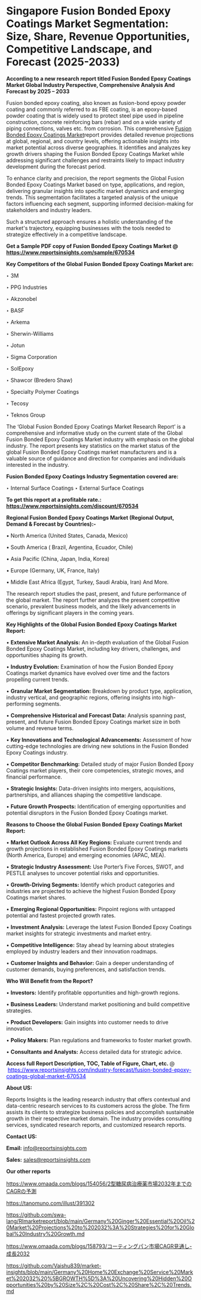 # Singapore Fusion Bonded Epoxy Coatings Market Segmentation: Size, Share, Revenue Opportunities, Competitive Landscape, and Forecast (2025-2033)

<strong>According to a new research report titled Fusion Bonded Epoxy Coatings Market Global Industry Perspective, Comprehensive Analysis And Forecast by 2025 – 2033</strong>

Fusion bonded epoxy coating, also known as fusion-bond epoxy powder coating and commonly referred to as FBE coating, is an epoxy-based powder coating that is widely used to protect steel pipe used in pipeline construction, concrete reinforcing bars (rebar) and on a wide variety of piping connections, valves etc. from corrosion. This comprehensive <a href=https://www.reportsinsights.com/sample/670534>Fusion Bonded Epoxy Coatings Market</a>report provides detailed revenue projections at global, regional, and country levels, offering actionable insights into market potential across diverse geographies. It identifies and analyzes key growth drivers shaping the Fusion Bonded Epoxy Coatings Market while addressing significant challenges and restraints likely to impact industry development during the forecast period.

To enhance clarity and precision, the report segments the Global Fusion Bonded Epoxy Coatings Market based on type, applications, and region, delivering granular insights into specific market dynamics and emerging trends. This segmentation facilitates a targeted analysis of the unique factors influencing each segment, supporting informed decision-making for stakeholders and industry leaders.

Such a structured approach ensures a holistic understanding of the market's trajectory, equipping businesses with the tools needed to strategize effectively in a competitive landscape.

<strong>Get a Sample PDF copy of Fusion Bonded Epoxy Coatings Market </strong><strong>@<a href=https://www.reportsinsights.com/sample/670534 style=color:#0000ff;> https://www.reportsinsights.com/sample/670534</a></strong></font>

<strong>Key Competitors of the Global Fusion Bonded Epoxy Coatings Market are:</strong>

‣ 3M

‣ PPG Industries

‣ Akzonobel

‣ BASF

‣ Arkema

‣ Sherwin-Williams

‣ Jotun

‣ Sigma Corporation

‣ SolEpoxy

‣ Shawcor (Bredero Shaw)

‣ Specialty Polymer Coatings

‣ Tecosy

‣ Teknos Group

The ‘Global Fusion Bonded Epoxy Coatings Market Research Report’ is a comprehensive and informative study on the current state of the Global Fusion Bonded Epoxy Coatings Market industry with emphasis on the global industry. The report presents key statistics on the market status of the global Fusion Bonded Epoxy Coatings market manufacturers and is a valuable source of guidance and direction for companies and individuals interested in the industry.

<strong>Fusion Bonded Epoxy Coatings Industry Segmentation covered are:</strong>

‣ Internal Surface Coatings
‣ External Surface Coatings

<strong>To get this report at a profitable rate.: <a href=https://www.reportsinsights.com/discount/670534 style=color:#0000ff;>https://www.reportsinsights.com/discount/670534</a></strong></font>

<strong>Regional Fusion Bonded Epoxy Coatings Market (Regional Output, Demand &amp; Forecast by Countries):-</strong>

• North America (United States, Canada, Mexico)

• South America ( Brazil, Argentina, Ecuador, Chile)

• Asia Pacific (China, Japan, India, Korea)

• Europe (Germany, UK, France, Italy)

• Middle East Africa (Egypt, Turkey, Saudi Arabia, Iran) And More.

The research report studies the past, present, and future performance of the global market. The report further analyzes the present competitive scenario, prevalent business models, and the likely advancements in offerings by significant players in the coming years.

<strong>Key Highlights of the Global Fusion Bonded Epoxy Coatings Market Report:</strong>

• <strong>Extensive Market Analysis:</strong> An in-depth evaluation of the Global Fusion Bonded Epoxy Coatings Market, including key drivers, challenges, and opportunities shaping its growth.

• <strong>Industry Evolution:</strong> Examination of how the Fusion Bonded Epoxy Coatings market dynamics have evolved over time and the factors propelling current trends.

• <strong>Granular Market Segmentation:</strong> Breakdown by product type, application, industry vertical, and geographic regions, offering insights into high-performing segments.

• <strong>Comprehensive Historical and Forecast Data:</strong> Analysis spanning past, present, and future Fusion Bonded Epoxy Coatings market size in both volume and revenue terms.

• <strong>Key Innovations and Technological Advancements:</strong> Assessment of how cutting-edge technologies are driving new solutions in the Fusion Bonded Epoxy Coatings industry.

• <strong>Competitor Benchmarking:</strong> Detailed study of major Fusion Bonded Epoxy Coatings market players, their core competencies, strategic moves, and financial performance.

• <strong>Strategic Insights:</strong> Data-driven insights into mergers, acquisitions, partnerships, and alliances shaping the competitive landscape.

• <strong>Future Growth Prospects:</strong> Identification of emerging opportunities and potential disruptors in the Fusion Bonded Epoxy Coatings market.

<strong>Reasons to Choose the Global Fusion Bonded Epoxy Coatings Market Report:</strong>

• <strong>Market Outlook Across All Key Regions:</strong> Evaluate current trends and growth projections in established Fusion Bonded Epoxy Coatings markets (North America, Europe) and emerging economies (APAC, MEA).

• <strong>Strategic Industry Assessment:</strong> Use Porter’s Five Forces, SWOT, and PESTLE analyses to uncover potential risks and opportunities.

• <strong>Growth-Driving Segments:</strong> Identify which product categories and industries are projected to achieve the highest Fusion Bonded Epoxy Coatings market shares.

• <strong>Emerging Regional Opportunities:</strong> Pinpoint regions with untapped potential and fastest projected growth rates.

• <strong>Investment Analysis:</strong> Leverage the latest Fusion Bonded Epoxy Coatings market insights for strategic investments and market entry.

• <strong>Competitive Intelligence:</strong> Stay ahead by learning about strategies employed by industry leaders and their innovation roadmaps.

• <strong>Customer Insights and Behavior:</strong> Gain a deeper understanding of customer demands, buying preferences, and satisfaction trends.

<strong>Who Will Benefit from the Report?</strong>

• <strong>Investors:</strong> Identify profitable opportunities and high-growth regions.

• <strong>Business Leaders:</strong> Understand market positioning and build competitive strategies.

• <strong>Product Developers:</strong> Gain insights into customer needs to drive innovation.

• <strong>Policy Makers:</strong> Plan regulations and frameworks to foster market growth.

• <strong>Consultants and Analysts:</strong> Access detailed data for strategic advice.
</ul>
<strong>Access full Report Description, TOC, Table of Figure, Chart, etc. </strong>@  <a href=https://www.reportsinsights.com/industry-forecast/fusion-bonded-epoxy-coatings-global-market-670534 style=color:#0000ff;>https://www.reportsinsights.com/industry-forecast/fusion-bonded-epoxy-coatings-global-market-670534</a></font>

<strong><strong>About US</strong>:</strong>

Reports Insights is the leading research industry that offers contextual and data-centric research services to its customers across the globe. The firm assists its clients to strategize business policies and accomplish sustainable growth in their respective market domain. The industry provides consulting services, syndicated research reports, and customized research reports.

<strong>Contact US:</strong>

<p class=""""><b>Email:</b> <a href=mailto:info@reportsinsights.com>info@reportsinsights.com</a></p>
<p class=""""><b>Sales:</b> <a href=mailto:sales@reportsinsights.com>sales@reportsinsights.com</a></p>

<strong>Our other reports</strong>

<a href=https://www.omaada.com/blogs/154056/2型糖尿病治療薬市場2032年までのCAGRの予測>https://www.omaada.com/blogs/154056/2型糖尿病治療薬市場2032年までのCAGRの予測</a>

<a href=https://tanomuno.com/illust/391302>https://tanomuno.com/illust/391302</a>

<a href=https://github.com/swa-lang/RImarketreport/blob/main/Germany%20Ginger%20Essential%20Oil%20Market%20Projections%20to%202032%3A%20Strategies%20for%20Global%20Industry%20Growth.md>https://github.com/swa-lang/RImarketreport/blob/main/Germany%20Ginger%20Essential%20Oil%20Market%20Projections%20to%202032%3A%20Strategies%20for%20Global%20Industry%20Growth.md</a>

<a href=https://www.omaada.com/blogs/158793/コーティングパン市場CAGR見通し-成長2032>https://www.omaada.com/blogs/158793/コーティングパン市場CAGR見通し-成長2032</a>

<a href=https://github.com/Vaishu839/market-insights/blob/main/Germany%20Home%20Exchange%20Service%20Market%202032%20%5BGROWTH%5D%3A%20Uncovering%20Hidden%20Opportunities%20by%20Size%2C%20Cost%2C%20Share%2C%20Trends.md>https://github.com/Vaishu839/market-insights/blob/main/Germany%20Home%20Exchange%20Service%20Market%202032%20%5BGROWTH%5D%3A%20Uncovering%20Hidden%20Opportunities%20by%20Size%2C%20Cost%2C%20Share%2C%20Trends.md</a>
